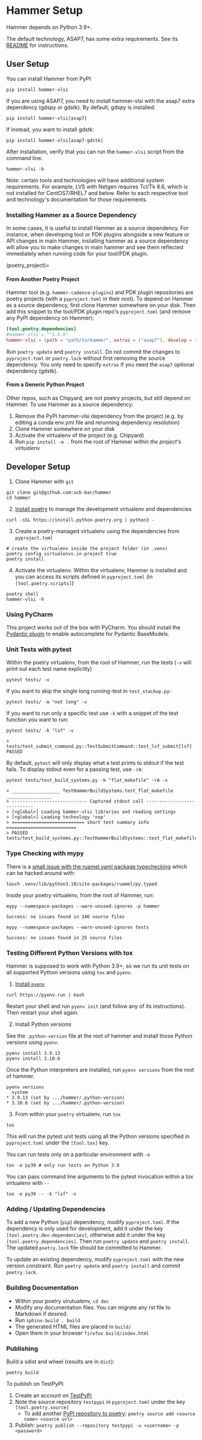 # Hammer Setup

Hammer depends on Python 3.9+.

The default technology, ASAP7, has some extra requirements. See its [README](https://github.com/ucb-bar/hammer/blob/master/hammer/technology/asap7/README.md) for instructions.

## User Setup

You can install Hammer from PyPI:

```shell
pip install hammer-vlsi
```

If you are using ASAP7, you need to install hammer-vlsi with the asap7 extra dependency (gdspy or gdstk). By default, gdspy is installed:

```shell
pip install hammer-vlsi[asap7]
```

If instead, you want to install gdstk:

```shell
pip install hammer-vlsi[asap7-gdstk]
```

After installation, verify that you can run the `hammer-vlsi` script from the command line.

```shell
hammer-vlsi -h
```

Note: certain tools and technologies will have additional system requirements. For example, LVS with Netgen requires Tcl/Tk 8.6, which is not installed for CentOS7/RHEL7 and below. Refer to each respective tool and technology's documentation for those requirements.

### Installing Hammer as a Source Dependency

In some cases, it is useful to install Hammer as a source dependency.
For instance, when developing tool or PDK plugins alongside a new feature or API changes in main Hammer, installing hammer as a source dependency will allow you to make changes in main hammer and see them reflected immediately when running code for your tool/PDK plugin.

(poetry_project)=
#### From Another Poetry Project

Hammer tool (e.g. `hammer-cadence-plugins`) and PDK plugin repositories are poetry projects (with a `pyproject.toml` in their root).
To depend on Hammer as a source dependency, first clone Hammer somewhere on your disk.
Then add this snippet to the tool/PDK plugin repo's `pyproject.toml` (and remove any PyPI dependency on Hammer):

```toml
[tool.poetry.dependencies]
#hammer-vlsi = "^1.0.0"
hammer-vlsi = {path = "path/to/hammer", extras = ["asap7"], develop = true}
```

Run `poetry update` and `poetry install`.
Do not commit the changes to `pyproject.toml` or `poetry.lock` without first removing the source dependency.
You only need to specify `extras` if you need the `asap7` optional dependency (gdstk).

#### From a Generic Python Project

Other repos, such as Chipyard, are not poetry projects, but still depend on Hammer.
To use Hammer as a source dependency:

1. Remove the PyPI hammer-vlsi dependency from the project (e.g. by editing a conda env.yml file and rerunning dependency resolution)
1. Clone Hammer somewhere on your disk
1. Activate the virtualenv of the project (e.g. Chipyard)
1. Run `pip install -e .` from the root of Hammer *within the project's virtualenv*

## Developer Setup

1. Clone Hammer with `git`

```shell
git clone git@github.com:ucb-bar/hammer
cd hammer
```
2. [Install poetry](https://python-poetry.org/docs/master/) to manage the development virtualenv and dependencies

```shell
curl -sSL https://install.python-poetry.org | python3 -
```

3. Create a poetry-managed virtualenv using the dependencies from `pyproject.toml`

```shell
# create the virtualenv inside the project folder (in .venv)
poetry config virtualenvs.in-project true
poetry install
```

4. Activate the virtualenv. Within the virtualenv, Hammer is installed and you can access its scripts defined in
    `pyproject.toml` (in `[tool.poetry.scripts]`)

```shell
poetry shell
hammer-vlsi -h
```

### Using PyCharm

This project works out of the box with PyCharm.
You should install the [Pydantic plugin](https://plugins.jetbrains.com/plugin/12861-pydantic) to enable autocomplete for Pydantic BaseModels.

### Unit Tests with pytest

Within the poetry virtualenv, from the root of Hammer, run the tests (`-v` will print out each test name explicitly)

```shell
pytest tests/ -v
```

If you want to skip the single long running-test in `test_stackup.py`:

```shell
pytest tests/ -m "not long" -v
```

If you want to run only a specific test use `-k` with a snippet of the test function you want to run:

```shell
pytest tests/ -k "lsf" -v

> tests/test_submit_command.py::TestSubmitCommand::test_lsf_submit[lsf] PASSED
```

By default, `pytest` will only display what a test prints to stdout if the test fails.
To display stdout even for a passing test, use `-rA`:

```shell
pytest tests/test_build_systems.py -k "flat_makefile" -rA -v

> __________________ TestHammerBuildSystems.test_flat_makefile _________________
> ---------------------------- Captured stdout call ----------------------------
> [<global>] Loading hammer-vlsi libraries and reading settings
> [<global>] Loading technology 'nop'
> =========================== short test summary info ==========================
> PASSED tests/test_build_systems.py::TestHammerBuildSystems::test_flat_makefile
```

### Type Checking with mypy

There is a [small issue with the ruamel.yaml package typechecking](https://github.com/python/mypy/issues/12664) which can be hacked around with:

```shell
touch .venv/lib/python3.10/site-packages/ruamel/py.typed
```

Inside your poetry virtualenv, from the root of Hammer, run:

```shell
mypy --namespace-packages --warn-unused-ignores -p hammer

Success: no issues found in 146 source files

mypy --namespace-packages --warn-unused-ignores tests

Success: no issues found in 25 source files
```

### Testing Different Python Versions with tox

Hammer is supposed to work with Python 3.9+, so we run its unit tests on all supported Python versions using `tox` and `pyenv`.

1. [Install `pyenv`](https://github.com/pyenv/pyenv-installer)

```shell
curl https://pyenv.run | bash
```

Restart your shell and run `pyenv init` (and follow any of its instructions).
Then restart your shell again.

2. Install Python versions

See the `.python-version` file at the root of hammer and install those Python versions using `pyenv`.

```shell
pyenv install 3.9.13
pyenv install 3.10.6
```

Once the Python interpreters are installed, run `pyenv versions` from the root of hammer.

```shell
pyenv versions
  system
* 3.9.13 (set by .../hammer/.python-version)
* 3.10.6 (set by .../hammer/.python-version)
```

3. From within your `poetry` virtualenv, run `tox`

```shell
tox
```

This will run the pytest unit tests using all the Python versions specified in `pyproject.toml` under the `[tool.tox]` key.

You can run tests only on a particular environment with `-e`

```shell
tox -e py39 # only run tests on Python 3.9
```

You can pass command line arguments to the pytest invocation within a tox virtualenv with `--`

```shell
tox -e py39 -- -k "lsf" -v
```

### Adding / Updating Dependencies

To add a new Python (`pip`) dependency, modify `pyproject.toml`.
If the dependency is only used for development, add it under the key `[tool.poetry.dev-dependencies]`, otherwise add it under the key `[tool.poetry.dependencies]`.
Then run `poetry update` and `poetry install`.
The updated `poetry.lock` file should be committed to Hammer.

To update an existing dependency, modify `pyproject.toml` with the new version constraint.
Run `poetry update` and `poetry install` and commit `poetry.lock`.

### Building Documentation

- Within your poetry virutualenv, `cd doc`
- Modify any documentation files. You can migrate any rst file to Markdown if desired.
- Run `sphinx-build . build`
- The generated HTML files are placed in `build/`
- Open them in your browser `firefox build/index.html`

### Publishing

Build a sdist and wheel (results are in `dist`):

```shell
poetry build
```

To publish on TestPyPI:

1. Create an account on [TestPyPi](https://test.pypi.org/)
2. Note the source repository `testpypi` in `pyproject.toml` under the key `[tool.poetry.source]`
   - To add another [PyPI repository to poetry](https://python-poetry.org/docs/master/repositories/): `poetry source add <source name> <source url>`
3. Publish: `poetry publish --repository testpypi -u <username> -p <password>`
